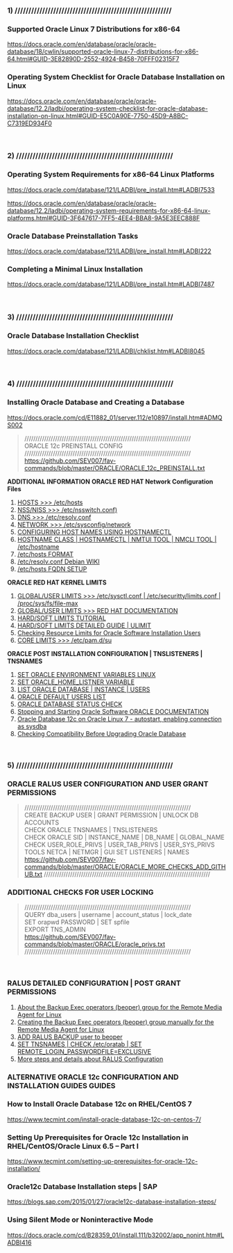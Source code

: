 ### 1) /////////////////////////////////////////////////////////
### Supported Oracle Linux 7 Distributions for x86-64

https://docs.oracle.com/en/database/oracle/oracle-database/18/cwlin/supported-oracle-linux-7-distributions-for-x86-64.html#GUID-3E82890D-2552-4924-B458-70FFF02315F7

### Operating System Checklist for Oracle Database Installation on Linux

https://docs.oracle.com/en/database/oracle/oracle-database/12.2/ladbi/operating-system-checklist-for-oracle-database-installation-on-linux.html#GUID-E5C0A90E-7750-45D9-A8BC-C7319ED934F0
<br />
<br />
<br />

### 2) /////////////////////////////////////////////////////////
### Operating System Requirements for x86-64 Linux Platforms

https://docs.oracle.com/database/121/LADBI/pre_install.htm#LADBI7533

https://docs.oracle.com/en/database/oracle/oracle-database/12.2/ladbi/operating-system-requirements-for-x86-64-linux-platforms.html#GUID-3F647617-7FF5-4EE4-BBA8-9A5E3EEC888F

### Oracle Database Preinstallation Tasks

https://docs.oracle.com/database/121/LADBI/pre_install.htm#LADBI222

### Completing a Minimal Linux Installation

https://docs.oracle.com/database/121/LADBI/pre_install.htm#LADBI7487
<br />
<br />
<br />

### 3) /////////////////////////////////////////////////////////
### Oracle Database Installation Checklist

https://docs.oracle.com/database/121/LADBI/chklist.htm#LADBI8045
<br />
<br />
<br />

### 4) /////////////////////////////////////////////////////////
### Installing Oracle Database and Creating a Database

https://docs.oracle.com/cd/E11882_01/server.112/e10897/install.htm#ADMQS002

> ////////////////////////////////////////////////////////////////////////////<br />
> ORACLE 12c PREINSTALL CONFIG<br />
> ////////////////////////////////////////////////////////////////////////////<br />
> https://github.com/SEV007/fav-commands/blob/master/ORACLE/ORACLE_12c_PREINSTALL.txt

**ADDITIONAL INFORMATION**
**ORACLE RED HAT Network Configuration Files**
1. [HOSTS >>> /etc/hosts](https://docs.oracle.com/cd/E52668_01/E54669/html/ol7-s2-netconf.html)
2. [NSS/NISS >>> /etc/nsswitch.conf)](https://docs.oracle.com/cd/E52668_01/E54669/html/ol7-s2-netconf.html)
3. [DNS >>> /etc/resolv.conf](https://docs.oracle.com/cd/E52668_01/E54669/html/ol7-s4-netconf.html)
4. [NETWORK >>> /etc/sysconfig/network](https://docs.oracle.com/cd/E52668_01/E54669/html/ol7-s5-netconf.html)
5. [CONFIGURING HOST NAMES USING HOSTNAMECTL](https://access.redhat.com/documentation/en-us/red_hat_enterprise_linux/7/html/networking_guide/sec_configuring_host_names_using_hostnamectl)
6. [HOSTNAME CLASS | HOSTNAMECTL | NMTUI TOOL | NMCLI TOOL | /etc/hostname](https://www.itzgeek.com/how-tos/linux/centos-how-tos/change-hostname-in-centos-7-rhel-7.html)
7. [/etc/hosts FORMAT](https://unix.stackexchange.com/questions/13046/format-of-etc-hosts-on-linux-different-from-windows)
8. [/etc/resolv.conf Debian WIKI](https://wiki.debian.org/resolv.conf)
9. [/etc/hosts FQDN SETUP](https://kerneltalks.com/howto/how-to-setup-domain-name-in-linux-server/)

**ORACLE RED HAT KERNEL LIMITS**
1. [GLOBAL/USER LIMITS >>> /etc/sysctl.conf | /etc/securitty/limits.conf | /proc/sys/fs/file-max](https://stijn.tintel.eu/blog/2007/05/04/changing-the-maximum-number-of-open-file-descriptors)
2. [GLOBAL/USER LIMITS >>> RED HAT DOCUMENTATION](https://access.redhat.com/documentation/en-us/red_hat_enterprise_linux/5/html/tuning_and_optimizing_red_hat_enterprise_linux_for_oracle_9i_and_10g_databases/sect-oracle_9i_and_10g_tuning_guide-setting_shell_limits_for_the_oracle_user-limiting_maximum_number_of_processes_available_for_the_oracle_user)
3. [HARD/SOFT LIMITS TUTORIAL](http://geekswing.com/geek/quickie-tutorial-ulimit-soft-limits-hard-limits-soft-stack-hard-stack/)
4. [HARD/SOFT LIMITS DETAILED GUIDE | ULIMIT](https://lzone.de/cheat-sheet/ulimit)
5. [Checking Resource Limits for Oracle Software Installation Users](https://docs.oracle.com/en/database/oracle/oracle-database/12.2/ladbi/checking-resource-limits-for-oracle-software-installation-users.html#GUID-293874BD-8069-470F-BEBF-A77C06618D5A)
6. [CORE LIMITS >>> /etc/pam.d/su](https://stackoverflow.com/questions/24180048/linux-limits-conf-not-working)

**ORACLE POST INSTALLATION CONFIGURATION | TNSLISTENERS | TNSNAMES**
1. [SET ORACLE ENVIRONMENT VARIABLES LINUX](https://www.ibm.com/support/knowledgecenter/en/SSFUEU_7.3.0/com.ibm.swg.ba.cognos.op_installation_guide.7.3.0.doc/t_camphor_setting_environment_variables_ora.html)
2. [SET ORACLE_HOME_LISTNER VARIABLE](http://logic.edchen.org/how-to-resolve-oracle_home_listner-is-not-set-unable-to-auto-start-oracle-net-listener/)
3. [LIST ORACLE DATABASE | INSTANCE | USERS](https://www.codeproject.com/Questions/356587/How-to-list-all-database-names-in-Oracle)
4. [ORACLE DEFAULT USERS LIST](https://docs.oracle.com/cd/B19306_01/install.102/b15660/rev_precon_db.htm#BABJCEDE)
5. [ORACLE DATABASE STATUS CHECK](https://hnawri.wordpress.com/2007/05/04/how-to-check-your-oracle-database-status-whether-running-properly-or-not/)
6. [Stopping and Starting Oracle Software ORACLE DOCUMENTATION](https://docs.oracle.com/database/121/UNXAR/strt_stp.htm#UNXAR002)
7. [Oracle Database 12c on Oracle Linux 7 - autostart, enabling connection as sysdba](https://dba.stackexchange.com/questions/82260/oracle-database-12c-on-oracle-linux-7-autostart-enabling-connection-as-sysdba)
8. [Checking Compatibility Before Upgrading Oracle Database](https://docs.oracle.com/en/database/oracle/oracle-database/18/spmsu/checking-the-compatibility-level-of-oracle-database.html#GUID-5715C0EC-0229-4AE0-8433-DFE4A4297C4A)
<br />

### 5) /////////////////////////////////////////////////////////
### ORACLE RALUS USER CONFIGURATION AND USER GRANT PERMISSIONS
> ////////////////////////////////////////////////////////////////////////////<br />
> CREATE BACKUP USER | GRANT PERMISSION | UNLOCK DB ACCOUNTS <br/>
> CHECK ORACLE TNSNAMES | TNSLISTENERS <br/>
> CHECK ORACLE SID | INSTANCE_NAME | DB_NAME | GLOBAL_NAME <br/>
> CHECK USER_ROLE_PRIVS | USER_TAB_PRIVS | USER_SYS_PRIVS <br/>
> TOOLS NETCA | NETMGR | GUI SET LISTENERS | NAMES
> https://github.com/SEV007/fav-commands/blob/master/ORACLE/ORACLE_MORE_CHECKS_ADD_GITHUB.txt
> ////////////////////////////////////////////////////////////////////////////<br />

### ADDITIONAL CHECKS FOR USER LOCKING
> ////////////////////////////////////////////////////////////////////////////<br />
> QUERY dba_users | username | account_status | lock_date <br />
> SET orapwd PASSWORD | SET spfile <br />
> EXPORT TNS_ADMIN <br />
> https://github.com/SEV007/fav-commands/blob/master/ORACLE/oracle_privs.txt
> ////////////////////////////////////////////////////////////////////////////<br />
<br />

### RALUS DETAILED CONFIGURATION | POST GRANT PERMISSIONS
1. [About the Backup Exec operators (beoper) group for the Remote Media Agent for Linux](https://www.veritas.com/support/en_US/doc/59226269-99535599-0/v53991917-99535599)
2. [Creating the Backup Exec operators (beoper) group manually for the Remote Media Agent for Linux](https://www.veritas.com/support/en_US/doc/59226269-99535599-0/v53991927-99535599)
3. [ADD RALUS BACKUP user to beoper](https://access.redhat.com/documentation/en-us/red_hat_enterprise_linux/7/html/system_administrators_guide/s1-users-tools)
4. [SET TNSNAMES | CHECK /etc/oratab | SET REMOTE_LOGIN_PASSWORDFILE=EXCLUSIVE](https://www.veritas.com/support/en_US/article.100000903.html)
5. [More steps and details about RALUS Configuration](https://www.veritas.com/support/en_US/article.100018291.html)

### ALTERNATIVE ORACLE 12c CONFIGURATION AND INSTALLATION GUIDES GUIDES
### How to Install Oracle Database 12c on RHEL/CentOS 7

https://www.tecmint.com/install-oracle-database-12c-on-centos-7/

### Setting Up Prerequisites for Oracle 12c Installation in RHEL/CentOS/Oracle Linux 6.5 – Part I

https://www.tecmint.com/setting-up-prerequisites-for-oracle-12c-installation/

### Oracle12c Database Installation steps | SAP

https://blogs.sap.com/2015/01/27/oracle12c-database-installation-steps/

### Using Silent Mode or Noninteractive Mode

https://docs.oracle.com/cd/B28359_01/install.111/b32002/app_nonint.htm#LADBI416

